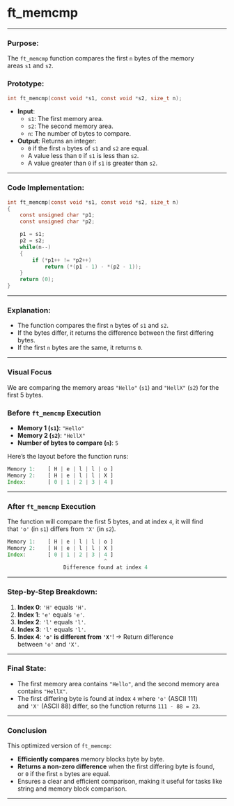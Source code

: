 # **ft_memcmp**

---

### **Purpose**:

The `ft_memcmp` function compares the first `n` bytes of the memory areas `s1` and `s2`.

### **Prototype**:

```c
int ft_memcmp(const void *s1, const void *s2, size_t n);

```

- **Input**:
    - `s1`: The first memory area.
    - `s2`: The second memory area.
    - `n`: The number of bytes to compare.
- **Output**: Returns an integer:
    - `0` if the first `n` bytes of `s1` and `s2` are equal.
    - A value less than `0` if `s1` is less than `s2`.
    - A value greater than `0` if `s1` is greater than `s2`.

---

### **Code Implementation**:

```c
int	ft_memcmp(const void *s1, const void *s2, size_t n)
{
	const unsigned char	*p1;
	const unsigned char	*p2;

	p1 = s1;
	p2 = s2;
	while(n--)
	{
		if (*p1++ != *p2++)
			return (*(p1 - 1) - *(p2 - 1));
	}
	return (0);
}

```

---

### **Explanation**:

- The function compares the first `n` bytes of `s1` and `s2`.
- If the bytes differ, it returns the difference between the first differing bytes.
- If the first `n` bytes are the same, it returns `0`.

---

### **Visual Focus**

We are comparing the memory areas `"Hello"` (`s1`) and `"HellX"` (`s2`) for the first 5 bytes.

### **Before `ft_memcmp` Execution**

- **Memory 1 (`s1`)**: `"Hello"`
- **Memory 2 (`s2`)**: `"HellX"`
- **Number of bytes to compare (`n`)**: `5`

Here’s the layout before the function runs:

```jsx
Memory 1:    [ H | e | l | l | o ]
Memory 2:    [ H | e | l | l | X ]
Index:       [ 0 | 1 | 2 | 3 | 4 ]

```

---

### **After `ft_memcmp` Execution**

The function will compare the first 5 bytes, and at index `4`, it will find that `'o'` (in `s1`) differs from `'X'` (in `s2`).

```jsx
Memory 1:    [ H | e | l | l | o ]
Memory 2:    [ H | e | l | l | X ]
Index:       [ 0 | 1 | 2 | 3 | 4 ]
                               ^
                  Difference found at index 4

```

---

### **Step-by-Step Breakdown**:

1. **Index 0**: `'H'` equals `'H'`.
2. **Index 1**: `'e'` equals `'e'`.
3. **Index 2**: `'l'` equals `'l'`.
4. **Index 3**: `'l'` equals `'l'`.
5. **Index 4**: **`'o'` is different from `'X'`**! → Return difference between `'o'` and `'X'`.

---

### **Final State**:

- The first memory area contains `"Hello"`, and the second memory area contains `"HellX"`.
- The first differing byte is found at index `4` where `'o'` (ASCII 111) and `'X'` (ASCII 88) differ, so the function returns `111 - 88 = 23`.

---

### **Conclusion**

This optimized version of `ft_memcmp`:

- **Efficiently compares** memory blocks byte by byte.
- **Returns a non-zero difference** when the first differing byte is found, or `0` if the first `n` bytes are equal.
- Ensures a clear and efficient comparison, making it useful for tasks like string and memory block comparison.

---